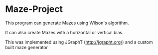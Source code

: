 <h1>Maze-Project</h1>
This program can generate Mazes using Wilson's algorithm.

It can also create Mazes with a horizontal or vertical bias.

This was implemented using JGraphT (http://jgrapht.org/) and a custom built maze generator